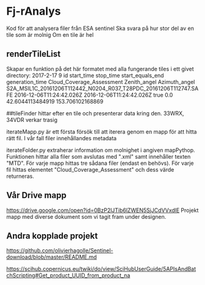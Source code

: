 # Fj-rAnalys
Kod för att analysera filer från ESA sentinel
Ska svara på hur stor del av en tile som är molnig
Om en tile är hel

## renderTileList
Skapar en funktion på det här formatet med alla fungerande tiles i ett givet directory:
2017-2-17 9
id      start_time      stop_time       start_equals_end        generation_time Cloud_Coverage_Assessment       Zenith_angel    Azimuth_angel
S2A_MSIL1C_20161206T112442_N0204_R037_T28PDC_20161206T112747.SAFE	2016-12-06T11:24:42.026Z	2016-12-06T11:24:42.026Z	true	0.0	42.6044113484919	153.706102168869

##tileFinder
hittar efter en tile och presenterar data kring den.
33WRX, 34VDR verkar trasig

iterateMapp.py är ett första försök till att iterera genom en mapp för att hitta rätt fil. I vår fall filer innehållandes metadata

iterateFolder.py extraherar information om molnighet i angiven mapPythop. Funktionen hittar alla filer som avslutas med ".xml" samt innehåller texten "MTD". För varje mapp hittas tre sådana filer (endast en behövs). För varje fil hittas elementet "Cloud_Coverage_Assessment" och dess värde returneras.
## Vår Drive mapp
https://drive.google.com/open?id=0BzP2lJTib6lZWEN5SjJCdVVxdlE Projekt mapp med diverse dokument som vi tagit fram under designen.

## Andra kopplade projekt
https://github.com/olivierhagolle/Sentinel-download/blob/master/README.md

https://scihub.copernicus.eu/twiki/do/view/SciHubUserGuide/5APIsAndBatchScripting#Get_product_UUID_from_product_na
